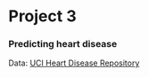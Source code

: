 # Project 3
### Predicting heart disease

Data: [UCI Heart Disease Repository](https://archive.ics.uci.edu/ml/datasets/Heart+Disease)
